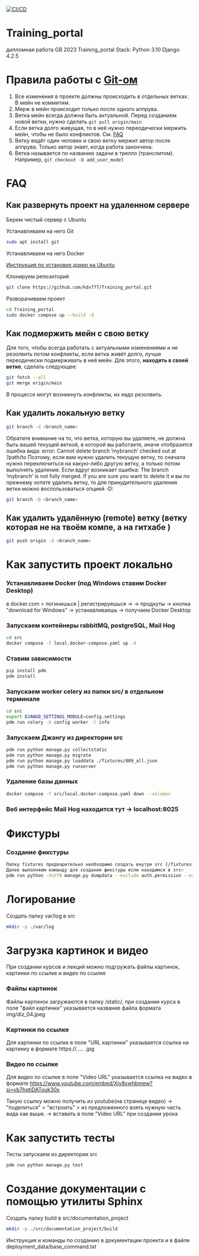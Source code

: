 [![CI/CD](https://github.com/kdv777/Training_portal/actions/workflows/deploy.yml/badge.svg)](https://github.com/kdv777/Training_portal/actions/workflows/deploy.yml)

# Training_portal
дипломная работа GB 2023
Training_portal
Stack:
Python 3.10
Django 4.2.5

# Правила работы с [Git-ом](https://git-scm.com/book/ru/v2)
1. Все изменения в проекте должны происходить в отдельных ветках. В мейн не коммитим.
2. Мерж в мейн происходит только после одного аппрува.
3. Ветка мейн всегда должна быть актуальной. Перед созданием новой ветки, нужно сделать ```git pull origin/main```
4. Если ветка долго живущая, то в неё нужно переодически мержить мейн, чтобы не было конфликтов. См. [FAQ](#Как-подмержить-мейн-с-свою-ветку)
5. Ветку ведёт один человек и свою ветку мержит автор после аппрува. Только автор знает, когда работа закончена.
6. Ветка называется по названию задачи в трелло (транслитом). Например, ```git checkout -b add_user_model```


# FAQ

## Как развернуть проект на удаленном сервере

Берем чистый сервер с Ubuntu

Устанавливаем на него Git 

```bash
sudo apt install git
```
Устанавливаем на него Docker

[Инструкция по установке докер на Ubuntu](https://docs.docker.com/engine/install/ubuntu/)

Клонируем репозиторий
```bash
git clone https://github.com/kdv777/Training_portal.git
```

Разворачиваем проект
```bash
cd Training_portal
sudo docker compose up --build -d
```

## Как подмержить мейн с свою ветку
Для того, чтобы всегда работать с актуальными изменениями и не резолвить потом конфликты, если ветка живёт долго, лучше переодически подмерживать в неё мейн. Для этого, **находять в своей ветке**, сделать следующее:

```bash
git fetch --all
git merge origin/main
```
В процессе могут возникнуть конфликты, их надо резолвить.

## Как удалить локальную ветку
```bash
git branch -d <branch_name>
```
Обратите внимание на то, что ветка, которую вы удаляете, не должна быть вашей текущей веткой, в которой вы работаете, иначе отобразится ошибка вида:
error: Cannot delete branch ’mybranch’ checked out at ’/path/to
Поэтому, если вам нужно удалить текущую ветку, то сначала нужно переключиться на какую-либо другую ветку, а только потом выполнять удаление.
Если вдруг возникает ошибка: The branch ’mybranch’ is not fully merged. If you are sure you want to delete it и вы по прежнему хотите удалить ветку,
то для принудительного удаления ветки можно воспользоваться опцией -D:

```bash
git branch -D <branch_name>
```

## Как удалить удалённую (remote) ветку (ветку которая не на твоём компе, а на гитхабе )
```bash
git push origin -d <branch_name>
```

# Как запустить проект локально
### Устанавливаем Docker (под Windows ставим Docker Desktop)
в docker.com > логинишься | регистрируешься ->
-> продкуты ->  кнопка "download for Windows" -> устанавливаешь
-> получаем Docker Desktop

### Запускаем контейнеры rabbitMQ, postgreSQL, Mail Hog
```bash
cd src
docker compose -f local.docker-compose.yaml up -d
```
### Ставим зависимости
```bash
pip install pdm
pdm install 
```
### Запускаем worker celery из папки src/ в отдельном терминале
```bash
cd src
export DJANGO_SETTINGS_MODULE=config.settings
pdm run celery -A config worker -l info
```
### Запускаем Джангу из директории src
```bash
pdm run python manage.py collectstatic
pdm run python manage.py migrate
pdm run python manage.py loaddata ./fixtures/009_all.json
pdm run python manage.py runserver
```
### Удаление базы данных 
```bash
docker compose -f src/local.docker-compose.yaml down --volumes

```
### Веб интерфейс Mail Hog находится тут -> localhost:8025

# Фикстуры
### Создание фикстуры
```bash
Папку fixtures предварительно необходимо создать внутри src (/fixtures)
Далее выполняем команду для создания фикстуры если находимся в src>
pdm run python -Xutf8 manage.py dumpdata --exclude auth.permission --exclude contenttypes --exclude auth.group  --exclude admin.logentry --exclude sessions --indent 2 -o ./fixtures/009_all.json
```

# Логирование
Создать папку var/log в src
```bash
mkdir -p ./var/log
```

# Загрузка картинок и видео
При создании курсов и лекций можно подгружать 
файлы картинок, картинки по ссылке и видео по ссылке
### Файлы картинок 
Файлы картинок загружаются в папку /static/, при создании курса в поле
"файл картинки" указывается название файла формата img/diz_04.jpeg
### Картинки по ссылке
Для картинки по ссылке  в поле
"URL картинки" указывается ссылка на картинку в формате 
https://.....  .jpg
### Видео по ссылке
Для видео по ссылке  в поле "Video URL"
указывается ссылка на видео в формате 
https://www.youtube.com/embed/Xiy8xwhbmew?si=vb7hqtiDATouk30x

Такую ссылку можно получить из youtube(на странице видео)
-> "поделиться" > "встроить" > 
из предложенного взять нужную часть вида как выше. 
-> вставить в поле "Video URL" при создании урока

# Как запустить тесты
Тесты запускаем из директории src
```bash
pdm run python manage.py test
```
# Создание документации с помощью утилиты Sphinx
Создать папку build в src/documentation_project
```bash
mkdir -p ./src/documentation_project/build
```
Инструкция и команды по созданию в документации проекта и в файле deployment_data/base_command.txt
